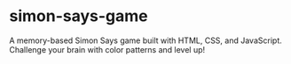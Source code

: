 # simon-says-game
A memory-based Simon Says game built with HTML, CSS, and JavaScript. Challenge your brain with color patterns and level up!
